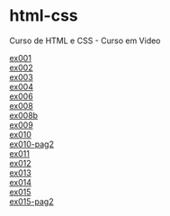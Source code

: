 # html-css
 Curso de HTML e CSS - Curso em Video

 <a href="https://diouzefybelfort.github.io/html-css/exercicios/ex001/index">ex001</a><br>
 <a href="https://diouzefybelfort.github.io/html-css/exercicios/ex002/index">ex002</a><br>
 <a href="https://diouzefybelfort.github.io/html-css/exercicios/ex003/index">ex003</a><br>
 <a href="https://diouzefybelfort.github.io/html-css/exercicios/ex004/index">ex004</a><br>
 <a href="https://diouzefybelfort.github.io/html-css/exercicios/ex006/index">ex006</a><br>
 <a href="https://diouzefybelfort.github.io/html-css/exercicios/ex008/index">ex008</a><br>
 <a href="https://diouzefybelfort.github.io/html-css/exercicios/ex008b/index">ex008b</a><br>
 <a href="https://diouzefybelfort.github.io/html-css/exercicios/ex009/index">ex009</a><br>
 <a href="https://diouzefybelfort.github.io/html-css/exercicios/ex010/index">ex010</a><br>
 <a href="https://diouzefybelfort.github.io/html-css/exercicios/ex010/page002">ex010-pag2</a><br>
 <a href="https://diouzefybelfort.github.io/html-css/exercicios/ex011/index">ex011</a><br>
 <a href="https://diouzefybelfort.github.io/html-css/exercicios/ex012/index">ex012</a><br>
 <a href="https://diouzefybelfort.github.io/html-css/exercicios/ex013/index">ex013</a><br>
 <a href="https://diouzefybelfort.github.io/html-css/exercicios/ex014/index">ex014</a><br>
 <a href="https://diouzefybelfort.github.io/html-css/exercicios/ex015/index">ex015</a><br>
 <a href="https://diouzefybelfort.github.io/html-css/exercicios/ex015/page002">ex015-pag2</a><br>
